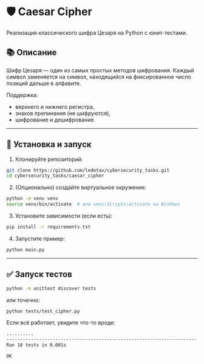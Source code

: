 # 🛡 Caesar Cipher

Реализация классического шифра Цезаря на Python с юнит-тестами.

## 📚 Описание

Шифр Цезаря — один из самых простых методов шифрования. Каждый символ заменяется на символ, находящийся на фиксированное число позиций дальше в алфавите.

Поддержка:
- верхнего и нижнего регистра,
- знаков препинания (не шифруются),
- шифрование и дешифрование.

---

## 🚀 Установка и запуск

1. Клонируйте репозиторий:

```bash
git clone https://github.com/ledetav/cybersecurity_tasks.git
cd cybersecurity_tasks/caesar_cipher
```
2. (Опционально) создайте виртуальное окружение:

```bash
python -m venv venv
source venv/bin/activate  # или venv\Scripts\activate на Windows
```
3. Установите зависимости (если есть):

```bash
pip install -r requirements.txt
```

4. Запустите пример:

```bash
python main.py
```
---

## ✅ Запуск тестов

```bash
python -m unittest discover tests
```

или точечно:

```bash
python tests/test_cipher.py
```

Если всё работает, увидите что-то вроде:
```bash
..........
----------------------------------------------------------------------
Ran 10 tests in 0.001s

OK
```
